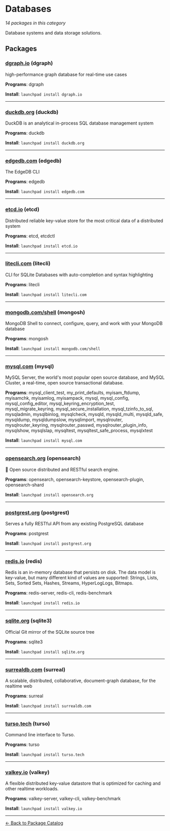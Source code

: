 # Databases

*14 packages in this category*

Database systems and data storage solutions.

## Packages

### [dgraph.io](../packages/dgraph.io/index.md) (dgraph)

high-performance graph database for real-time use cases

**Programs**: dgraph

**Install**: `launchpad install dgraph.io`

---

### [duckdb.org](../packages/duckdb.org/index.md) (duckdb)

DuckDB is an analytical in-process SQL database management system

**Programs**: duckdb

**Install**: `launchpad install duckdb.org`

---

### [edgedb.com](../packages/edgedb.com/index.md) (edgedb)

The EdgeDB CLI

**Programs**: edgedb

**Install**: `launchpad install edgedb.com`

---

### [etcd.io](../packages/etcd.io/index.md) (etcd)

Distributed reliable key-value store for the most critical data of a distributed system

**Programs**: etcd, etcdctl

**Install**: `launchpad install etcd.io`

---

### [litecli.com](../packages/litecli.com/index.md) (litecli)

CLI for SQLite Databases with auto-completion and syntax highlighting

**Programs**: litecli

**Install**: `launchpad install litecli.com`

---

### [mongodb.com/shell](../packages/mongodb.com/shell/index.md) (mongosh)

MongoDB Shell to connect, configure, query, and work with your MongoDB database

**Programs**: mongosh

**Install**: `launchpad install mongodb.com/shell`

---

### [mysql.com](../packages/mysql.com/index.md) (mysql)

MySQL Server, the world's most popular open source database, and MySQL Cluster, a real-time, open source transactional database.

**Programs**: mysql_client_test, my_print_defaults, myisam_ftdump, myisamchk, myisamlog, myisampack, mysql, mysql_config, mysql_config_editor, mysql_keyring_encryption_test, mysql_migrate_keyring, mysql_secure_installation, mysql_tzinfo_to_sql, mysqladmin, mysqlbinlog, mysqlcheck, mysqld, mysqld_multi, mysqld_safe, mysqldump, mysqldumpslow, mysqlimport, mysqlrouter, mysqlrouter_keyring, mysqlrouter_passwd, mysqlrouter_plugin_info, mysqlshow, mysqlslap, mysqltest, mysqltest_safe_process, mysqlxtest

**Install**: `launchpad install mysql.com`

---

### [opensearch.org](../packages/opensearch.org/index.md) (opensearch)

🔎 Open source distributed and RESTful search engine.

**Programs**: opensearch, opensearch-keystore, opensearch-plugin, opensearch-shard

**Install**: `launchpad install opensearch.org`

---

### [postgrest.org](../packages/postgrest.org/index.md) (postgrest)

Serves a fully RESTful API from any existing PostgreSQL database

**Programs**: postgrest

**Install**: `launchpad install postgrest.org`

---

### [redis.io](../packages/redis.io/index.md) (redis)

Redis is an in-memory database that persists on disk. The data model is key-value, but many different kind of values are supported: Strings, Lists, Sets, Sorted Sets, Hashes, Streams, HyperLogLogs, Bitmaps.

**Programs**: redis-server, redis-cli, redis-benchmark

**Install**: `launchpad install redis.io`

---

### [sqlite.org](../packages/sqlite.org/index.md) (sqlite3)

Official Git mirror of the SQLite source tree

**Programs**: sqlite3

**Install**: `launchpad install sqlite.org`

---

### [surrealdb.com](../packages/surrealdb.com/index.md) (surreal)

A scalable, distributed, collaborative, document-graph database, for the realtime web

**Programs**: surreal

**Install**: `launchpad install surrealdb.com`

---

### [turso.tech](../packages/turso.tech/index.md) (turso)

Command line interface to Turso.

**Programs**: turso

**Install**: `launchpad install turso.tech`

---

### [valkey.io](../packages/valkey.io/index.md) (valkey)

A flexible distributed key-value datastore that is optimized for caching and other realtime workloads.

**Programs**: valkey-server, valkey-cli, valkey-benchmark

**Install**: `launchpad install valkey.io`

---

[← Back to Package Catalog](../package-catalog.md)
